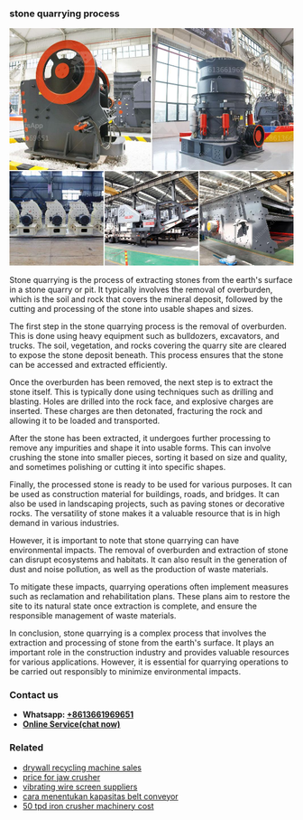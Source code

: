 <h3>stone quarrying process</h3><img src='1708663723.jpg' alt=''><p>Stone quarrying is the process of extracting stones from the earth's surface in a stone quarry or pit. It typically involves the removal of overburden, which is the soil and rock that covers the mineral deposit, followed by the cutting and processing of the stone into usable shapes and sizes.</p><p>The first step in the stone quarrying process is the removal of overburden. This is done using heavy equipment such as bulldozers, excavators, and trucks. The soil, vegetation, and rocks covering the quarry site are cleared to expose the stone deposit beneath. This process ensures that the stone can be accessed and extracted efficiently.</p><p>Once the overburden has been removed, the next step is to extract the stone itself. This is typically done using techniques such as drilling and blasting. Holes are drilled into the rock face, and explosive charges are inserted. These charges are then detonated, fracturing the rock and allowing it to be loaded and transported.</p><p>After the stone has been extracted, it undergoes further processing to remove any impurities and shape it into usable forms. This can involve crushing the stone into smaller pieces, sorting it based on size and quality, and sometimes polishing or cutting it into specific shapes.</p><p>Finally, the processed stone is ready to be used for various purposes. It can be used as construction material for buildings, roads, and bridges. It can also be used in landscaping projects, such as paving stones or decorative rocks. The versatility of stone makes it a valuable resource that is in high demand in various industries.</p><p>However, it is important to note that stone quarrying can have environmental impacts. The removal of overburden and extraction of stone can disrupt ecosystems and habitats. It can also result in the generation of dust and noise pollution, as well as the production of waste materials.</p><p>To mitigate these impacts, quarrying operations often implement measures such as reclamation and rehabilitation plans. These plans aim to restore the site to its natural state once extraction is complete, and ensure the responsible management of waste materials.</p><p>In conclusion, stone quarrying is a complex process that involves the extraction and processing of stone from the earth's surface. It plays an important role in the construction industry and provides valuable resources for various applications. However, it is essential for quarrying operations to be carried out responsibly to minimize environmental impacts.</p><h3>Contact us</h3><ul><li><strong>Whatsapp:&nbsp;<a href="https://wa.me/8613661969651">+8613661969651</a></strong></li><li><a href="https://swt.shibang-china.com/?git&amp;zhl&amp;stone quarrying process"><strong>Online Service(chat now)</strong></a></li></ul><h3>Related</h3><ul><li><a href='drywall recycling machine sales.md'>drywall recycling machine sales</a></li><li><a href='price for jaw crusher.md'>price for jaw crusher</a></li><li><a href='vibrating wire screen suppliers.md'>vibrating wire screen suppliers</a></li><li><a href='cara menentukan kapasitas belt conveyor.md'>cara menentukan kapasitas belt conveyor</a></li><li><a href='50 tpd iron crusher machinery cost.md'>50 tpd iron crusher machinery cost</a></li></ul>